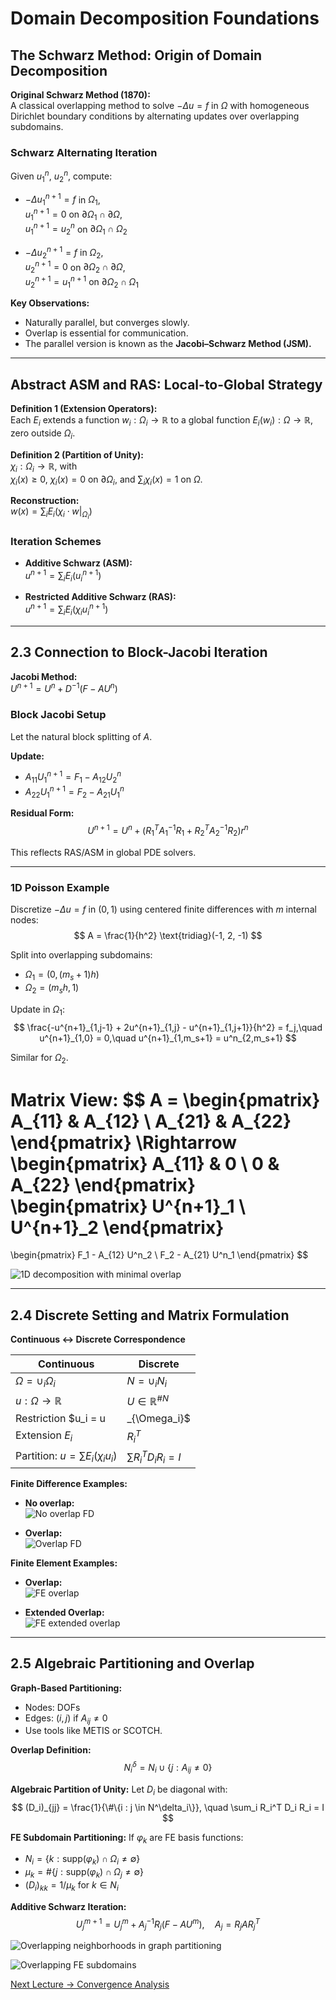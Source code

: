 # Domain Decomposition Foundations

## The Schwarz Method: Origin of Domain Decomposition

**Original Schwarz Method (1870):**  
A classical overlapping method to solve $-\Delta u = f$ in $\Omega$ with homogeneous Dirichlet boundary conditions by alternating updates over overlapping subdomains.

### Schwarz Alternating Iteration

Given $u^n_1$, $u^n_2$, compute:
- $-\Delta u^{n+1}_1 = f$ in $\Omega_1$,  
  $u^{n+1}_1 = 0$ on $\partial\Omega_1 \cap \partial\Omega$,  
  $u^{n+1}_1 = u^n_2$ on $\partial\Omega_1 \cap \Omega_2$

- $-\Delta u^{n+1}_2 = f$ in $\Omega_2$,  
  $u^{n+1}_2 = 0$ on $\partial\Omega_2 \cap \partial\Omega$,  
  $u^{n+1}_2 = u^{n+1}_1$ on $\partial\Omega_2 \cap \Omega_1$

**Key Observations:**
- Naturally parallel, but converges slowly.
- Overlap is essential for communication.
- The parallel version is known as the **Jacobi–Schwarz Method (JSM).**

---

## Abstract ASM and RAS: Local-to-Global Strategy

**Definition 1 (Extension Operators):**  
Each $E_i$ extends a function $w_i: \Omega_i \rightarrow \mathbb{R}$ to a global function $E_i(w_i): \Omega \rightarrow \mathbb{R}$, zero outside $\Omega_i$.

**Definition 2 (Partition of Unity):**  
$\chi_i: \Omega_i \rightarrow \mathbb{R}$, with  
$\chi_i(x) \geq 0$, $\chi_i(x) = 0$ on $\partial\Omega_i$, and $\sum_i \chi_i(x) = 1$ on $\Omega$.

**Reconstruction:**  
$w(x) = \sum_i E_i(\chi_i \cdot w|_{\Omega_i})$

### Iteration Schemes

- **Additive Schwarz (ASM):**  
  $u^{n+1} = \sum_i E_i(u^{n+1}_i)$

- **Restricted Additive Schwarz (RAS):**  
  $u^{n+1} = \sum_i E_i(\chi_i u^{n+1}_i)$

---

## 2.3 Connection to Block-Jacobi Iteration

**Jacobi Method:**  
$U^{n+1} = U^n + D^{-1}(F - AU^n)$

### Block Jacobi Setup

Let the natural block splitting of $A$.

**Update:**
- $A_{11} U_1^{n+1} = F_1 - A_{12} U_2^n$
- $A_{22} U_1^{n+1} = F_2 - A_{21} U_1^n$

**Residual Form:**
$$
U^{n+1} = U^n + (R_1^T A_1^{-1} R_1 + R_2^T A_2^{-1} R_2) r^n
$$

This reflects RAS/ASM in global PDE solvers.

---

### 1D Poisson Example

Discretize $-\Delta u = f$ in $(0,1)$ using centered finite differences with $m$ internal nodes:
$$
A = \frac{1}{h^2} \text{tridiag}(-1, 2, -1)
$$

Split into overlapping subdomains:
- $\Omega_1 = (0, (m_s + 1)h)$
- $\Omega_2 = (m_s h, 1)$

Update in $\Omega_1$:
$$
\frac{-u^{n+1}_{1,j-1} + 2u^{n+1}_{1,j} - u^{n+1}_{1,j+1}}{h^2} = f_j,\quad
u^{n+1}_{1,0} = 0,\quad
u^{n+1}_{1,m_s+1} = u^n_{2,m_s+1}
$$

Similar for $\Omega_2$.

**Matrix View:**
$$
A =
\begin{pmatrix}
A_{11} & A_{12} \\
A_{21} & A_{22}
\end{pmatrix}
\Rightarrow
\begin{pmatrix}
A_{11} & 0 \\
0 & A_{22}
\end{pmatrix}
\begin{pmatrix}
U^{n+1}_1 \\
U^{n+1}_2
\end{pmatrix}
=
\begin{pmatrix}
F_1 - A_{12} U^n_2 \\
F_2 - A_{21} U^n_1
\end{pmatrix}
$$

![1D decomposition with minimal overlap](images/fig_overlap_1d.png)

---

## 2.4 Discrete Setting and Matrix Formulation

**Continuous ↔ Discrete Correspondence**

| Continuous | Discrete |
|------------|----------|
| $\Omega = \cup_i \Omega_i$ | $N = \cup_i N_i$ |
| $u : \Omega \to \mathbb{R}$ | $U \in \mathbb{R}^{\#N}$ |
| Restriction $u_i = u|_{\Omega_i}$ | $R_i \in \{0,1\}^{\#N_i \times \#N}$ |
| Extension $E_i$ | $R_i^T$ |
| Partition: $u = \sum E_i(\chi_i u_i)$ | $\sum R_i^T D_i R_i = I$ |

**Finite Difference Examples:**

- **No overlap:**  
  ![No overlap FD](images/fig_fd_no_overlap.png)

- **Overlap:**  
  ![Overlap FD](images/fig_fd_overlap.png)

**Finite Element Examples:**

- **Overlap:**  
  ![FE overlap](images/fig_fe_overlap.png)

- **Extended Overlap:**  
  ![FE extended overlap](images/fig_fe_extended_overlap.png)

---

## 2.5 Algebraic Partitioning and Overlap

**Graph-Based Partitioning:**
- Nodes: DOFs
- Edges: $(i,j)$ if $A_{ij} \ne 0$
- Use tools like METIS or SCOTCH.

**Overlap Definition:**
$$
N^\delta_i = N_i \cup \{j : A_{ij} \ne 0\}
$$

**Algebraic Partition of Unity:**
Let $D_i$ be diagonal with:
$$
(D_i)_{jj} = \frac{1}{\#\{i : j \in N^\delta_i\}}, \quad \sum_i R_i^T D_i R_i = I
$$

**FE Subdomain Partitioning:**
If $\varphi_k$ are FE basis functions:
- $N_i = \{k : \text{supp}(\varphi_k) \cap \Omega_i \ne \emptyset\}$
- $\mu_k = \#\{j : \text{supp}(\varphi_k) \cap \Omega_j \ne \emptyset\}$
- $(D_i)_{kk} = 1/\mu_k$ for $k \in N_i$

**Additive Schwarz Iteration:**
$$
U^{m+1}_j = U^m_j + A_j^{-1} R_j(F - AU^m), \quad A_j = R_j A R_j^T
$$

![Overlapping neighborhoods in graph partitioning](images/fig_graph_overlap.png)

![Overlapping FE subdomains](images/fig_fe_subdomains.png)

[Next Lecture → Convergence Analysis](./convergence-analysis.md)
